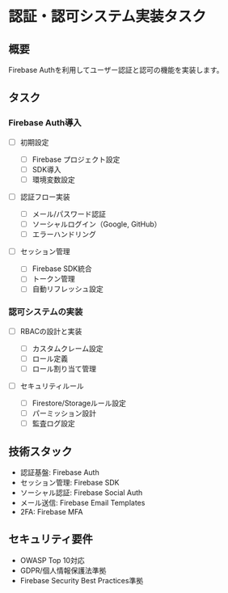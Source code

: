 # 認証・認可システム実装タスク

## 概要

Firebase Authを利用してユーザー認証と認可の機能を実装します。

## タスク

### Firebase Auth導入

- [ ] 初期設定

  - [ ] Firebase プロジェクト設定
  - [ ] SDK導入
  - [ ] 環境変数設定

- [ ] 認証フロー実装

  - [ ] メール/パスワード認証
  - [ ] ソーシャルログイン（Google, GitHub）
  - [ ] エラーハンドリング

- [ ] セッション管理
  - [ ] Firebase SDK統合
  - [ ] トークン管理
  - [ ] 自動リフレッシュ設定

### 認可システムの実装

- [ ] RBACの設計と実装

  - [ ] カスタムクレーム設定
  - [ ] ロール定義
  - [ ] ロール割り当て管理

- [ ] セキュリティルール
  - [ ] Firestore/Storageルール設定
  - [ ] パーミッション設計
  - [ ] 監査ログ設定

## 技術スタック

- 認証基盤: Firebase Auth
- セッション管理: Firebase SDK
- ソーシャル認証: Firebase Social Auth
- メール送信: Firebase Email Templates
- 2FA: Firebase MFA

## セキュリティ要件

- OWASP Top 10対応
- GDPR/個人情報保護法準拠
- Firebase Security Best Practices準拠
